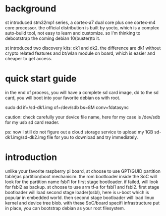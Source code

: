 # background
st introduced stm32mp1 series, a cortex-a7 dual core plus one cortex-m4 core processor. the official distribution is built by yocto, which is a complex auto-build tool, not easy to learn and customize. so I'm thinking to debootstrap the coming debian 10(buster)to it.

st introduced two discovery kits: dk1 and dk2. the difference are dk1 without crypto related features and bt/wlan module on board, which is easier and cheaper to get access.

# quick start guide
in the end of process, you will have a complete sd card image, dd to the sd card, you will boot into your favorite debian os with root.

sudo dd if=/sd-dk1.img of=/dev/sdb bs=8M conv=fdatasync

caution: check carefully your device file name, here for my case is /dev/sdb for my usb sd card reader.

ps: now I still do not figure out a cloud storage service to upload my 1GB sd-dk1.img/sd-dk2.img file for you to download and try immediately.

# introduction
unlike your favorite raspberry pi board, st choose to use GPT(GUID partition table)as partition/boot mechanisim. the rom bootloader inside the SoC will look for the partition name fsbl1 for first stage bootloader. if failed, will look for fsbl2 as backup. st choose to use arm tf-a for fsbl1 and fsbl2. first stage bootloader will load second stage loader(ssbl), here is u-boot which is popular in embedded world. then second stage bootloader will load linux kernel and device tree blob. with these SoC/board specifi infrastructure put in place, you can bootstrap debian as your root filesystem.
